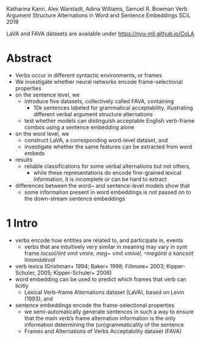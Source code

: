 Katharina Kann, Alex Warstadt, Adina Williams, Samuel R. Bowman
Verb Argument Structure Alternations in Word and Sentence Embeddings
SCiL 2019

LaVA and FAVA datasets are available under https://nyu-mll.github.io/CoLA

# Abstract

* Verbs occur in different syntactic environments, or frames
* We investigate whether neural networks encode frame-selectional properties
* on the sentence level, we
  * introduce five datasets, collectively called FAVA, containing
    * 10k sentences labeled for grammatical acceptability, illustrating
      different verbal argument structure alternations
  * test whether models can distinguish acceptable English verb-frame combos
    using a sentence embedding alone
* on the word level, we
  * construct LaVA, a corresponding word-level dataset, and
  * investigate whether the same features can be extracted from word embeds
* results
  * reliable classifications for some verbal alternations but not others,
    * while these representations do encode fine-grained lexical information,
      it is incomplete or can be hard to extract
* differences between the word~ and sentence-level models show that
  * some information present in word embeddings is not passed on to the
    down-stream sentence embeddings

# 1 Intro

* verbs encode how entities are related to, and participate in, events
  * verbs that are intuitively very similar in meaning may vary in synt frame
  _locsol/önt vmit vmire, meg~ vmit vmivel, `*`megönti a kancsót limonádéval_
* verb lexica (Grishman+ 1994; Baker+ 1998; Fillmore+ 2003;
  Kipper-Schuler, 2005; Kipper-Schuler+ 2006)
* word embedding can be used to predict which frames that verb can licitly
  * Lexical Verb–frame Alternations dataset (LaVA), based on Levin (1993), and
* sentence embeddings encode the frame-selectional properties
  * we semi-automatically generate sentences in such a way to ensure that the
    main verb’s frame alternation information is the only information
    determining the (un)grammaticality of the sentence
  * Frames and Alternations of Verbs Acceptability dataset (FAVA)
